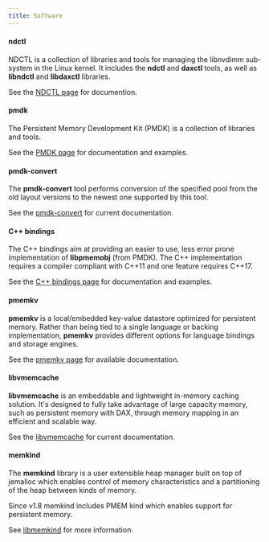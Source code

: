```yaml
---
title: Software
---
```


#### ndctl

NDCTL is a collection of libraries and tools for managing the libnvdimm
sub-system in the Linux kernel. It includes the **ndctl** and **daxctl**
tools, as well as **libndctl** and **libdaxctl** libraries.

See the [NDCTL page](../ndctl/) for documention.

#### pmdk

The Persistent Memory Development Kit (PMDK) is a collection of libraries and tools.

See the [PMDK page](../pmdk/) for documentation and examples.

#### pmdk-convert

The **pmdk-convert** tool performs conversion of the specified pool
from the old layout versions to the newest one supported by this tool.

See the [pmdk-convert](../pmdk-convert/) for current documentation.

#### C++ bindings

The C++ bindings aim at providing an easier to use, less error prone
implementation of **libpmemobj** (from PMDK). The C++ implementation requires a compiler
compliant with C++11 and one feature requires C++17.

See the [C++ bindings page](../libpmemobj-cpp/) for documentation and examples.

#### pmemkv

**pmemkv** is a local/embedded key-value datastore optimized for persistent memory.
Rather than being tied to a single language or backing implementation,
**pmemkv** provides different options for language bindings and storage engines.

See the [pmemkv page](../pmemkv/) for available documentation.

#### libvmemcache

**libvmemcache** is an embeddable and lightweight in-memory caching solution.
It's designed to fully take advantage of large capacity memory, such as
persistent memory with DAX, through memory mapping in an efficient
and scalable way.

See the [libvmemcache](../vmemcache/) for current documentation.

#### memkind

The **memkind** library is a user extensible heap manager built on top of jemalloc
which enables control of memory characteristics and a partitioning of the heap
between kinds of memory.

Since v1.8 memkind includes PMEM kind which enables support for persistent memory.

See [libmemkind](http://memkind.github.io/memkind/) for more information.
